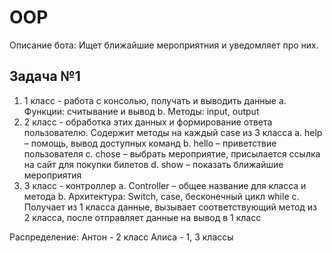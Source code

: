 # OOP
Описание бота:
	Ищет ближайшие мероприятния и уведомляет про них.

## Задача №1

1. 1 класс - работа с консолью, получать и выводить данные
	a. Функции: считывание и вывод 
	b. Методы: input, output
2. 2 класс - обработка этих данных и формирование ответа пользователю. Содержит методы на каждый case из 3 класса
	a. help – помощь, вывод доступных команд
	b. hello – приветствие пользователя
	c. chose – выбрать мероприятие, присылается ссылка на сайт для покупки билетов
	d. show – показать ближайшие мероприятия
3. 3 класс - контроллер
	a. Controller – общее название для класса и метода
	b. Архитектура: Switch, case, бесконечный цикл while
	c. Получает из 1 класса данные, вызывает соответствующий метод из 2 класса, после отправляет данные на вывод в 1 класс

Распределение:
Антон - 2 класс
Алиса - 1, 3 классы
